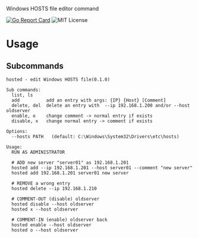 Windows HOSTS file editor command

[![Go Report Card](https://goreportcard.com/badge/github.com/shu-go/hosted)](https://goreportcard.com/report/github.com/shu-go/hosted)
![MIT License](https://img.shields.io/badge/License-MIT-blue)


# Usage 

## Subcommands

```
hosted - edit Windows HOSTS file(0.1.0)

Sub commands:
  list, ls
  add          add an entry with args: {IP} {Host} [Comment]
  delete, del  delete an entry with  --ip 192.168.1.200 and/or --host oldserver
  enable, o    change comment -> normal entry if exists
  disable, x   change normal entry -> comment if exists

Options:
  --hosts PATH   (default: C:\Windows\System32\Drivers\etc\hosts)

Usage:
  RUN AS ADMINISTRATOR

  # ADD new server "server01" as 192.168.1.201
  hosted add --ip 192.168.1.201 --host server01 --comment "new server"
  hosted add 192.168.1.201 server01 new server

  # REMOVE a wrong entry
  hosted delete --ip 192.168.1.210

  # COMMENT-OUT (disable) oldserver
  hosted disable --host oldserver
  hosted x --host oldserver

  # COMMENT-IN (enable) oldserver back
  hosted enable --host oldserver
  hosted o --host oldserver
```
